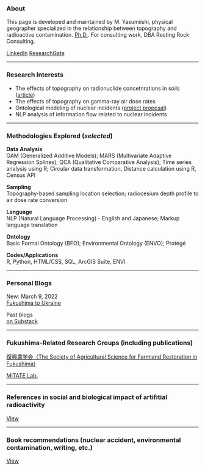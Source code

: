 ### About

This page is developed and maintained by M. Yasumiishi, physical geographer specialized in the relationship between topography and radioactive contamination. <a href="https://www.proquest.com/docview/2555622959/B4FF111B6DEC4388PQ/3" target=_blank>Ph.D.</a>. For consulting work, DBA Resting Rock Consulting.

<a href="https://www.linkedin.com/in/misay/" target="_blank">LinkedIn</a> <a href="https://www.researchgate.net/profile/Misa-Yasumiishi" target="_blank">ResearchGate</a>

---

### Research Interests

- The effects of topography on radionuclide concetnrations in soils (<a href="https://esurf.copernicus.org/articles/9/861/2021/" target="_blank">article</a>)
- The effects of topography on gamma-ray air dose rates
- Ontological modeling of nuclear incidents (<a href="https://www.researchgate.net/project/Nuclear-incident-ontology" target="_blank">project proposal</a>)
- NLP analysis of information flow related to nuclear incidents

---

### Methodologies Explored (_selected_)

**Data Analysis**<br />
GAM (Generalized Additive Models); MARS (Multivariate Adaptive Regression Splines); QCA (Qualitative Comparative Analysis); Time series analysis using R; Circular data transformation, Distance calculation using R, Census API<br />

**Sampling**<br />
Topography-based sampling location selection; radiocesium depth profile to air dose rate conversion

**Language**<br />
NLP (Natural Language Processing) - English and Japanese; Markup language translation

**Ontology**<br />
Basic Formal Ontology (BFO); Environmental Ontology (ENVO); Protégé

**Codes/Applications**<br />
R, Python, HTML/CSS, SQL, ArcGIS Suite, ENVI

---

### Personal Blogs
New: March 9, 2022<br />
<a href="https://myglab.substack.com/p/fukushima-to-ukraine?s=w" target="_blank">Fukushima to Ukraine</a>

Past blogs<br />
<a href="https://myglab.substack.com/" target="_blank">on Substack</a>

---

### Fukushima-Related Research Groups (including publications)

<a href="http://fukkou-nougaku.com/" target="_blank">復興農学会（The Society of Agricultural Science for Farmland Restoration in Fukushima)</a><br />

<a href="https://mitatelab.cnrs.fr/" target="_blank">MITATE Lab.</a><br />

---

### References in social and biological impact of artifitial radioactivity

<a href="https://misayasu.github.io/reference" target="_blank">View</a>

---

### Book recommendations (nuclear accident, environmental contamination, writing, etc.)

<a href="https://misayasu.github.io/books" target="_blank">View</a>







